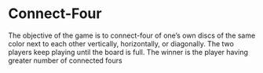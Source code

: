 # Connect-Four
The objective of the game is to connect-four of one’s own discs of the same color next to each other vertically, horizontally, or diagonally. The two players keep playing until the board is full. The winner is the player having greater number of connected fours
